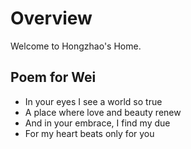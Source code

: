 # Overview

Welcome to Hongzhao's Home. 

## Poem for Wei

* In your eyes I see a world so true
* A place where love and beauty renew
* And in your embrace, I find my due
* For my heart beats only for you
